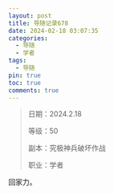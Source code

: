 ```yaml
---
layout: post
title: 导随记录678
date: 2024-02-18 03:07:35
categories:
  - 导随
  - 学者
tags:
  - 导随
pin: true
toc: true
comments: true
---
```

> 日期：2024.2.18
>
> 等级：50
>
> 副本：究极神兵破坏作战
>
> 职业：学者

回家力。